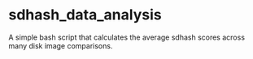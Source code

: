# sdhash_data_analysis
A simple bash script that calculates the average sdhash scores across many disk image comparisons.
